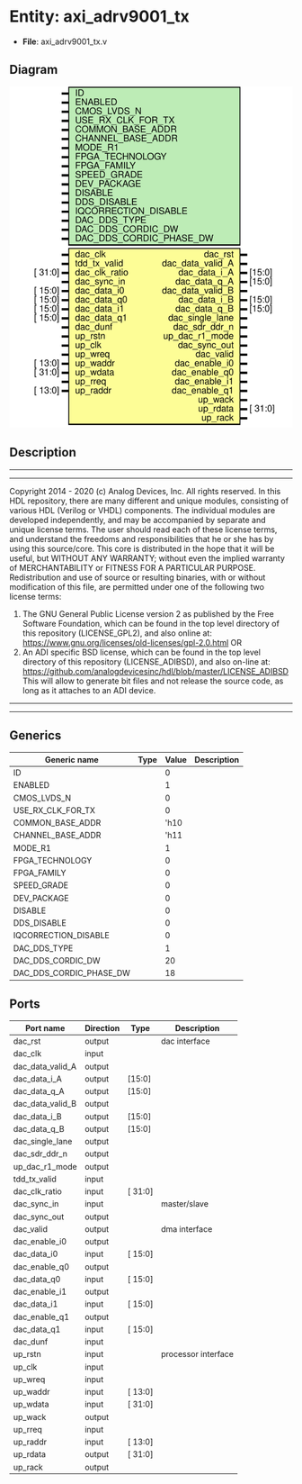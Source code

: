 # Entity: axi_adrv9001_tx

- **File**: axi_adrv9001_tx.v
## Diagram

![Diagram](axi_adrv9001_tx.svg "Diagram")
## Description

***************************************************************************
 ***************************************************************************
 Copyright 2014 - 2020 (c) Analog Devices, Inc. All rights reserved.
 In this HDL repository, there are many different and unique modules, consisting
 of various HDL (Verilog or VHDL) components. The individual modules are
 developed independently, and may be accompanied by separate and unique license
 terms.
 The user should read each of these license terms, and understand the
 freedoms and responsibilities that he or she has by using this source/core.
 This core is distributed in the hope that it will be useful, but WITHOUT ANY
 WARRANTY; without even the implied warranty of MERCHANTABILITY or FITNESS FOR
 A PARTICULAR PURPOSE.
 Redistribution and use of source or resulting binaries, with or without modification
 of this file, are permitted under one of the following two license terms:
   1. The GNU General Public License version 2 as published by the
      Free Software Foundation, which can be found in the top level directory
      of this repository (LICENSE_GPL2), and also online at:
      <https://www.gnu.org/licenses/old-licenses/gpl-2.0.html>
 OR
   2. An ADI specific BSD license, which can be found in the top level directory
      of this repository (LICENSE_ADIBSD), and also on-line at:
      https://github.com/analogdevicesinc/hdl/blob/master/LICENSE_ADIBSD
      This will allow to generate bit files and not release the source code,
      as long as it attaches to an ADI device.
 ***************************************************************************
 ***************************************************************************
 
## Generics

| Generic name            | Type | Value | Description |
| ----------------------- | ---- | ----- | ----------- |
| ID                      |      | 0     |             |
| ENABLED                 |      | 1     |             |
| CMOS_LVDS_N             |      | 0     |             |
| USE_RX_CLK_FOR_TX       |      | 0     |             |
| COMMON_BASE_ADDR        |      | 'h10  |             |
| CHANNEL_BASE_ADDR       |      | 'h11  |             |
| MODE_R1                 |      | 1     |             |
| FPGA_TECHNOLOGY         |      | 0     |             |
| FPGA_FAMILY             |      | 0     |             |
| SPEED_GRADE             |      | 0     |             |
| DEV_PACKAGE             |      | 0     |             |
| DISABLE                 |      | 0     |             |
| DDS_DISABLE             |      | 0     |             |
| IQCORRECTION_DISABLE    |      | 0     |             |
| DAC_DDS_TYPE            |      | 1     |             |
| DAC_DDS_CORDIC_DW       |      | 20    |             |
| DAC_DDS_CORDIC_PHASE_DW |      | 18    |             |
## Ports

| Port name        | Direction | Type    | Description         |
| ---------------- | --------- | ------- | ------------------- |
| dac_rst          | output    |         | dac interface       |
| dac_clk          | input     |         |                     |
| dac_data_valid_A | output    |         |                     |
| dac_data_i_A     | output    | [15:0]  |                     |
| dac_data_q_A     | output    | [15:0]  |                     |
| dac_data_valid_B | output    |         |                     |
| dac_data_i_B     | output    | [15:0]  |                     |
| dac_data_q_B     | output    | [15:0]  |                     |
| dac_single_lane  | output    |         |                     |
| dac_sdr_ddr_n    | output    |         |                     |
| up_dac_r1_mode   | output    |         |                     |
| tdd_tx_valid     | input     |         |                     |
| dac_clk_ratio    | input     | [ 31:0] |                     |
| dac_sync_in      | input     |         | master/slave        |
| dac_sync_out     | output    |         |                     |
| dac_valid        | output    |         | dma interface       |
| dac_enable_i0    | output    |         |                     |
| dac_data_i0      | input     | [ 15:0] |                     |
| dac_enable_q0    | output    |         |                     |
| dac_data_q0      | input     | [ 15:0] |                     |
| dac_enable_i1    | output    |         |                     |
| dac_data_i1      | input     | [ 15:0] |                     |
| dac_enable_q1    | output    |         |                     |
| dac_data_q1      | input     | [ 15:0] |                     |
| dac_dunf         | input     |         |                     |
| up_rstn          | input     |         | processor interface |
| up_clk           | input     |         |                     |
| up_wreq          | input     |         |                     |
| up_waddr         | input     | [ 13:0] |                     |
| up_wdata         | input     | [ 31:0] |                     |
| up_wack          | output    |         |                     |
| up_rreq          | input     |         |                     |
| up_raddr         | input     | [ 13:0] |                     |
| up_rdata         | output    | [ 31:0] |                     |
| up_rack          | output    |         |                     |
